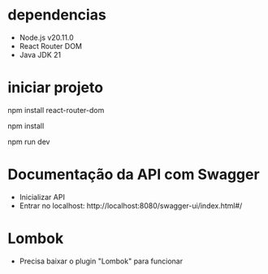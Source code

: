 # dependencias

- Node.js v20.11.0
- React Router DOM
- Java JDK 21

# iniciar projeto

npm install react-router-dom

npm install

npm run dev

# Documentação da API com Swagger

- Inicializar API
- Entrar no localhost: http://localhost:8080/swagger-ui/index.html#/

# Lombok

- Precisa baixar o plugin "Lombok" para funcionar
